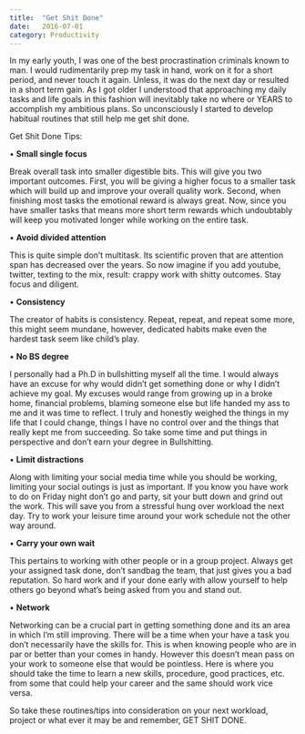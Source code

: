 ```yaml
---
title:  "Get Shit Done"
date:   2016-07-01
category: Productivity
---
```


In my early youth, I was one of the best procrastination criminals known to man. I would rudimentarily prep my task in hand, work on it for a short period, and never touch it again. Unless, it was do the next day or resulted in a short term gain. As I got older I understood that approaching my daily tasks and life goals in this fashion will inevitably take no where or YEARS to accomplish my ambitious plans. So unconsciously I started to develop habitual routines that still help me get shit done.


Get Shit Done Tips:

• <strong>Small single focus</strong>

Break overall task into smaller digestible bits. This will give you two important outcomes. First, you will be giving a higher focus to a smaller task which will build up and improve your overall quality work. Second, when finishing most tasks the emotional reward is always great. Now, since you have smaller tasks that means more short term rewards which undoubtably will keep you motivated longer while working on the entire task.

• <strong>Avoid divided attention</strong>

This is quite simple don’t multitask. Its scientific proven that are attention span has decreased over the years. So now imagine if you add youtube, twitter, texting to the mix, result: crappy work with shitty outcomes. Stay focus and diligent.

• <strong>Consistency</strong>

The creator of habits is consistency. Repeat, repeat, and repeat some more, this might seem mundane, however, dedicated habits make even the hardest task seem like child’s play.

• <strong>No BS degree</strong>

I personally had a Ph.D in bullshitting myself all the time. I would always have an excuse for why would didn’t get something done or why I didn’t achieve my goal. My excuses would range from growing up in a broke home, financial problems, blaming someone else but life handed my ass to me and it was time to reflect. I truly and honestly weighed the things in my life that I could change, things I have no control over and the things that really kept me from succeeding. So take some time and put things in perspective and don’t earn your degree in Bullshitting.

• <strong>Limit distractions</strong>

Along with limiting your social media time while you should be working, limiting your social outings is just as important. If you know you have work to do on Friday night don’t go and party, sit your butt down and grind out the work. This will save you from a stressful hung over workload the next day. Try to work your leisure time around your work schedule not the other way around.

• <strong>Carry your own wait</strong>

This pertains to working with other people or in a group project. Always get your assigned task done, don’t sandbag the team, that just gives you a bad reputation. So hard work and if your done early with allow yourself to help others go beyond what’s being asked from you and stand out.

• <strong>Network</strong>

Networking can be a crucial part in getting something done and its an area in which I’m still improving. There will be a time when your have a task you don’t necessarily have the skills for. This is when knowing people who are in par or better than your comes in handy. However this doesn’t mean pass on your work to someone else that would be pointless. Here is where you should take the time to learn a new skills, procedure, good practices, etc. from some that could help your career and the same should work vice versa.

So take these routines/tips into consideration on your next workload, project or what ever it may be and remember, GET SHIT DONE.

